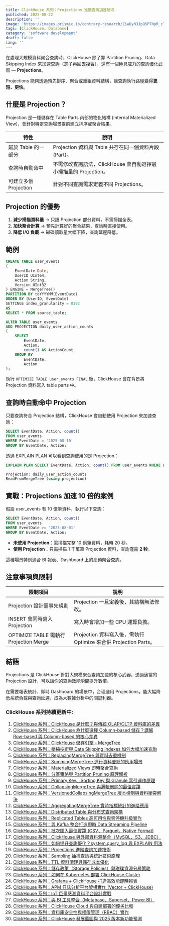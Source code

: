 ```yaml
---
title: ClickHouse 系列：Projections 進階查詢加速技術
published: 2025-08-22
description: ''
image: 'https://images.prismic.io/contrary-research/ZiwDyN3JpQ5PTNpR_clickhousecover.png?auto=format,compress'
tags: [ClickHouse, Database]
category: 'software development'
draft: false 
lang: ''
---
```


在處理大規模資料聚合查詢時，ClickHouse 除了靠 Partition Pruning、Data Skipping Index 來加速查詢（~~忘了再回去複習~~），還有一個極具威力的查詢優化武器 — **Projections**。

Projections 能夠透過預先排序、聚合或重組資料結構，讓查詢執行路徑變得**更短、更快**。

## 什麼是 Projection？

Projection 是一種儲存在 Table Parts 內部的物化結構 (Internal Materialized View)，會針對特定查詢場景提前建立排序或聚合結果。

| 特性               | 說明                                          |
| ---------------- | ------------------------------------------- |
| 屬於 Table 的一部分    | Projection 資料與 Table 共存在同一個資料片段 (Part)。     |
| 查詢時自動命中          | 不需修改查詢語法，ClickHouse 會自動選擇最小掃描量的 Projection。 |
| 可建立多個 Projection | 針對不同查詢需求定義不同 Projections。                   |


## Projection 的優勢

1. **減少掃描資料量** → 只讀 Projection 部分資料，不需掃描全表。
2. **加快聚合計算** → 預先計算好的聚合結果，查詢時直接使用。
3. **降低 I/O 負載** → 磁碟讀取量大幅下降，查詢延遲降低。

## 範例

```sql
CREATE TABLE user_events
(
    EventDate Date,
    UserID UInt64,
    Action String,
    Version UInt32
) ENGINE = MergeTree()
PARTITION BY toYYYYMM(EventDate)
ORDER BY (UserID, EventDate)
SETTINGS index_granularity = 8192
AS
SELECT * FROM source_table;

ALTER TABLE user_events
ADD PROJECTION daily_user_action_counts
(
    SELECT
        EventDate,
        Action,
        count() AS ActionCount
    GROUP BY
        EventDate,
        Action
);
```

執行 `OPTIMIZE TABLE user_events FINAL` 後，ClickHouse 會在背景將 Projection 資料寫入 table parts 中。

## 查詢時自動命中 Projection

只要查詢符合 Projection 結構，ClickHouse 會自動使用 Projection 來加速查詢：

```sql
SELECT EventDate, Action, count() 
FROM user_events 
WHERE EventDate = '2025-08-10' 
GROUP BY EventDate, Action;
```

透過 EXPLAIN PLAN 可以看到查詢使用的是 Projection：

```sql
EXPLAIN PLAN SELECT EventDate, Action, count() FROM user_events WHERE EventDate = '2025-08-10' GROUP BY EventDate, Action;

Projection: daily_user_action_counts
ReadFromMergeTree (using projection)
```

## 實戰：Projections 加速 10 倍的案例

假設 user\_events 有 10 億筆資料，執行以下查詢：

```sql
SELECT EventDate, Action, count() 
FROM user_events 
WHERE EventDate >= '2025-08-01' 
GROUP BY EventDate, Action;
```

* **未使用 Projection**：需掃描完整 10 億筆資料，耗時 20 秒。
* **使用 Projection**：只需掃描 1 千萬筆 Projection 資料，查詢僅需 **2 秒**。

這種場景特別適合 BI 報表、Dashboard 上的高頻聚合查詢。

## 注意事項與限制

| 限制項目                                | 說明                                                  |
| ----------------------------------- | --------------------------------------------------- |
| Projection 設計需事先規劃                  | Projection 一旦定義後，其結構無法修改。                           |
| INSERT 會同時寫入 Projection             | 寫入時會增加一些 CPU 運算負擔。                                  |
| OPTIMIZE TABLE 需執行 Projection Merge | Projection 資料寫入後，需執行 Optimize 來合併 Projection Parts。 |

## 結語

Projections 是 ClickHouse 針對大規模聚合查詢加速的核心武器，透過適當的 Projection 設計，可以讓你的查詢效能瞬間提升數倍。

在需要報表統計、即時 Dashboard 的場景中，合理運用 Projections，能大幅降低系統負載與查詢延遲，成為大數據分析中的關鍵利器。


### ClickHouse 系列持續更新中:

1. [ClickHouse 系列：ClickHouse 是什麼？與傳統 OLAP/OLTP 資料庫的差異](https://blog.vicwen.app/posts/what-is-clickhouse/)
2. [ClickHouse 系列：ClickHouse 為什麼選擇 Column-based 儲存？講解 Row-based 與 Column-based 的核心差異](https://blog.vicwen.app/posts/clickhouse-column-row-based-storage/)
3. [ClickHouse 系列：ClickHouse 儲存引擎 - MergeTree](https://blog.vicwen.app/posts/clickhouse-mergetree-engine)
4. [ClickHouse 系列：壓縮技術與 Data Skipping Indexes 如何大幅加速查詢](https://blog.vicwen.app/posts/clickhouse-compression-skipping-index/)
5. [ClickHouse 系列：ReplacingMergeTree 與資料去重機制](https://blog.vicwen.app/posts/clickhouse-replacingmergetree-deduplication/)
6. [ClickHouse 系列：SummingMergeTree 進行資料彙總的應用場景](https://blog.vicwen.app/posts/clickhouse-summingmergetree-aggregation/)
7. [ClickHouse 系列：Materialized Views 即時聚合查詢](https://blog.vicwen.app/posts/clickhouse-materialized-view/)
8. [ClickHouse 系列：分區策略與 Partition Pruning 原理解析](https://blog.vicwen.app/posts/clickhouse-partition-pruning/)
9. [ClickHouse 系列：Primary Key、Sorting Key 與 Granule 索引運作原理](https://blog.vicwen.app/posts/clickhouse-primary-sorting-key/)
10. [ClickHouse 系列：CollapsingMergeTree 與邏輯刪除的最佳實踐](https://blog.vicwen.app/posts/clickhouse-collapsingmergetree/)
11. [ClickHouse 系列：VersionedCollapsingMergeTree 版本控制與資料衝突解決](https://blog.vicwen.app/posts/clickhouse-versioned-collapsingmergetree/)
12. [ClickHouse 系列：AggregatingMergeTree 實時指標統計的進階應用](https://blog.vicwen.app/posts/clickhouse-aggregatingmergetree/)
13. [ClickHouse 系列：Distributed Table 與分布式查詢架構](https://blog.vicwen.app/posts/clickhouse-distributed-table-architecture/)
14. [ClickHouse 系列：Replicated Tables 高可用性與零停機升級實作](https://blog.vicwen.app/posts/clickhouse-replication-failover/)
15. [ClickHouse 系列：與 Kafka 整合打造即時 Data Streaming Pipeline](https://blog.vicwen.app/posts/clickhouse-kafka-data-streaming-pipeline/)
16. [ClickHouse 系列：批次匯入最佳實踐 (CSV、Parquet、Native Format)](https://blog.vicwen.app/posts/clickhouse-batch-import/)
17. [ClickHouse 系列：ClickHouse 與外部資料源整合（MySQL、S3、JDBC）](https://blog.vicwen.app/posts/clickhouse-external-data-integration/)
18. [ClickHouse 系列：如何提升查詢優化？system.query_log 與 EXPLAIN 用法](https://blog.vicwen.app/posts/clickhouse-query-log-explain/)
19. [ClickHouse 系列：Projections 進階查詢加速技術](https://blog.vicwen.app/posts/clickhouse-projections-optimization/)
20. [ClickHouse 系列：Sampling 抽樣查詢與統計技術原理](https://blog.vicwen.app/posts/clickhouse-sampling-statistics/)
21. [ClickHouse 系列：TTL 資料清理與儲存成本優化](https://blog.vicwen.app/posts/clickhouse-ttl-storage-management/)
22. [ClickHouse 系列：儲存政策（Storage Policies）與磁碟資源分層策略](https://blog.vicwen.app/posts/clickhouse-storage-policies/)
23. [ClickHouse 系列：如何在 Kubernetes 部署 ClickHouse Cluster](https://blog.vicwen.app/posts/clickhouse-kubernetes-deployment/)
24. [ClickHouse 系列：Grafana + ClickHouse 打造高效能即時報表](https://blog.vicwen.app/posts/clickhouse-grafana-dashboard/)
25. [ClickHouse 系列：APM 日誌分析平台架構實作 (Vector + ClickHouse)](https://blog.vicwen.app/posts/clickhouse-apm-log-analytics/)
26. [ClickHouse 系列：IoT 巨量感測資料平台設計實戰](https://blog.vicwen.app/posts/clickhouse-iot-analytics/)
27. [ClickHouse 系列：與 BI 工具整合（Metabase、Superset、Power BI）](https://blog.vicwen.app/posts/clickhouse-bi-integration/)
28. [ClickHouse 系列：ClickHouse Cloud 與自建部署的優劣比較](https://blog.vicwen.app/posts/clickhouse-cloud-vs-self-host/)
29. [ClickHouse 系列：資料庫安全性與權限管理（RBAC）實作](https://blog.vicwen.app/posts/clickhouse-security-rbac/)
30. [ClickHouse 系列：ClickHouse 發展藍圖與 2025 版本新功能預測](https://blog.vicwen.app/posts/clickhouse-roadmap-2025/)
